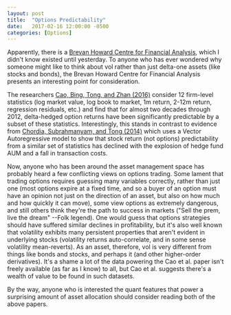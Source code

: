 ```yaml
---
layout: post
title:  "Options Predictability"
date:   2017-02-16 12:00:00 -0500
categories: [Options]
---
```


Apparently, there is a [Brevan Howard Centre for Financial Analysis](https://wwwf.imperial.ac.uk/business-school/research/brevan-howard-centre-for-financial-analysis/), which I didn't know existed until yesterday.  To anyone who has ever wondered why someone might like to think about vol rather than just delta-one assets (like stocks and bonds), the Brevan Howard Centre for Financial Analysis presents an interesting point for consideration.

The researchers [Cao, Bing, Tong, and Zhan (2016)](http://ink.library.smu.edu.sg/cgi/viewcontent.cgi?article=5906&context=lkcsb_research) consider 12 firm-level statistics (log market value, log book to market, 1m return, 2-12m return, regression residuals, etc.) and find that for almost two decades through 2012, delta-hedged option returns have been significantly predictable by a subset of these statistics.  Interestingly, this stands in contrast to evidence from [Chordia, Subrahmanyam, and Tong (2014)](https://papers.ssrn.com/sol3/papers.cfm?abstract_id=2029057) which uses a Vector Autoregressive model to show that stock return (not options) predictability from a similar set of statistics has declined with the explosion of hedge fund AUM and a fall in transaction costs.

Now, anyone who has been around the asset management space has probably heard a few conflicting views on options trading.  Some lament that trading options requires guessing many variables correctly, rather than just one (most options expire at a fixed time, and so a buyer of an option must have an opinion not just on the direction of an asset, but also on how much and how quickly it can move), some view options as extremely dangerous, and still others think they're the path to success in markets ("Sell the prem, live the dream" --Folk legend). One would guess that options strategies should have suffered similar declines in profitability, but it's also well known that volatility exhibits many persistent properties that aren't evident in underlying stocks (volatility returns auto-correlate, and in some sense volatility mean-reverts). As an asset, therefore, vol is very different from things like bonds and stocks, and perhaps it (and other higher-order derivatives).  It's a shame a lot of the data powering the Cao et al. paper isn't freely available (as far as I know) to all, but Cao et al. suggests there's a wealth of value to be found in such datasets.

By the way, anyone who is interested the quant features that power a surprising amount of asset allocation should consider reading both of the above papers.
